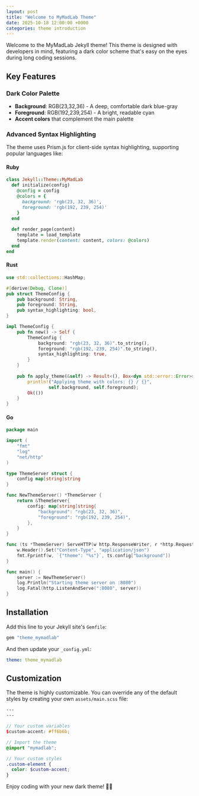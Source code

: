 ```yaml
---
layout: post
title: "Welcome to MyMadLab Theme"
date: 2025-10-18 12:00:00 +0000
categories: theme introduction
---
```


Welcome to the MyMadLab Jekyll theme! This theme is designed with developers in mind, featuring a dark color scheme that's easy on the eyes during long coding sessions.

## Key Features

### Dark Color Palette
- **Background**: RGB(23,32,36) - A deep, comfortable dark blue-gray
- **Foreground**: RGB(192,239,254) - A bright, readable cyan
- **Accent colors** that complement the main palette

### Advanced Syntax Highlighting

The theme uses Prism.js for client-side syntax highlighting, supporting popular languages like:

#### Ruby
```ruby
class Jekyll::Theme::MyMadLab
  def initialize(config)
    @config = config
    @colors = {
      background: 'rgb(23, 32, 36)',
      foreground: 'rgb(192, 239, 254)'
    }
  end
  
  def render_page(content)
    template = load_template
    template.render(content: content, colors: @colors)
  end
end
```

#### Rust
```rust
use std::collections::HashMap;

#[derive(Debug, Clone)]
pub struct ThemeConfig {
    pub background: String,
    pub foreground: String,
    pub syntax_highlighting: bool,
}

impl ThemeConfig {
    pub fn new() -> Self {
        ThemeConfig {
            background: "rgb(23, 32, 36)".to_string(),
            foreground: "rgb(192, 239, 254)".to_string(),
            syntax_highlighting: true,
        }
    }
    
    pub fn apply_theme(&self) -> Result<(), Box<dyn std::error::Error>> {
        println!("Applying theme with colors: {} / {}", 
                self.background, self.foreground);
        Ok(())
    }
}
```

#### Go
```go
package main

import (
    "fmt"
    "log"
    "net/http"
)

type ThemeServer struct {
    config map[string]string
}

func NewThemeServer() *ThemeServer {
    return &ThemeServer{
        config: map[string]string{
            "background": "rgb(23, 32, 36)",
            "foreground": "rgb(192, 239, 254)",
        },
    }
}

func (ts *ThemeServer) ServeHTTP(w http.ResponseWriter, r *http.Request) {
    w.Header().Set("Content-Type", "application/json")
    fmt.Fprintf(w, `{"theme": "%s"}`, ts.config["background"])
}

func main() {
    server := NewThemeServer()
    log.Println("Starting theme server on :8080")
    log.Fatal(http.ListenAndServe(":8080", server))
}
```

## Installation

Add this line to your Jekyll site's `Gemfile`:

```ruby
gem "theme_mymadlab"
```

And then update your `_config.yml`:

```yaml
theme: theme_mymadlab
```

## Customization

The theme is highly customizable. You can override any of the default styles by creating your own `assets/main.scss` file:

```scss
---
---

// Your custom variables
$custom-accent: #ff6b6b;

// Import the theme
@import "mymadlab";

// Your custom styles
.custom-element {
  color: $custom-accent;
}
```

Enjoy coding with your new dark theme! 🌙✨